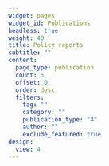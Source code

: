 ```yaml
---
widget: pages
widget_id: Publications
headless: true
weight: 40
title: Policy reports
subtitle: ""
content:
  page_type: publication
  count: 5
  offset: 0
  order: desc
  filters:
    tag: ""
    category: ""
    publication_type: "4"
    author: ""
    exclude_featured: true
design:
  view: 4
---
```

